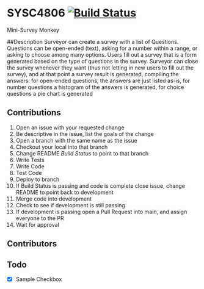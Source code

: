# SYSC4806 [![Build Status](https://travis-ci.com/GabrielCiolac/SYSC4806.svg?branch=development)](https://travis-ci.com/GabrielCiolac/SYSC4806)
Mini-Survey Monkey

##Description
Surveyor can create a survey with a list of Questions. Questions can be open-ended (text), asking for a number within a
range, or asking to choose among many options.  Users fill out a survey that is a form generated based on the type of 
questions in the survey. Surveyor can close the survey whenever they want
(thus not letting in new users to fill out the survey), and at that point a survey result is generated, compiling the
answers: for open-ended questions, the answers are just listed as-is, for number questions a histogram of the answers is
generated, for choice questions a pie chart is generated

## Contributions
1. Open an issue with your requested change
2. Be descriptive in the issue, list the goals of the change
3. Open a branch with the same name as the issue
4. Checkout your local into that branch
5. Change README *Build Status* to point to that branch
6. Write Tests
7. Write Code
8. Test Code
9. Deploy to branch
10. If Build Status is passing and code is complete close issue, change README to point back to development
11. Merge code into development
12. Check to see if development is still passing
13. If development is passing open a Pull Request into main, and assign everyone to the PR
14. Wait for approval

## Contributors


## Todo

- [x] Sample Checkbox